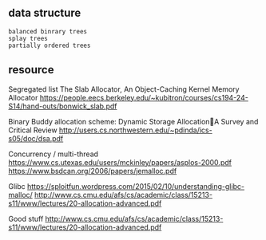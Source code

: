 ## data structure
    balanced binrary trees
    splay trees
    partially ordered trees

## resource
Segregated list 
The Slab Allocator, An Object-Caching Kernel Memory Allocator
https://people.eecs.berkeley.edu/~kubitron/courses/cs194-24-S14/hand-outs/bonwick_slab.pdf

Binary Buddy allocation scheme:
Dynamic Storage AllocationA Survey and Critical Review
http://users.cs.northwestern.edu/~pdinda/ics-s05/doc/dsa.pdf

Concurrency / multi-thread
https://www.cs.utexas.edu/users/mckinley/papers/asplos-2000.pdf
https://www.bsdcan.org/2006/papers/jemalloc.pdf

Glibc
https://sploitfun.wordpress.com/2015/02/10/understanding-glibc-malloc/
http://www.cs.cmu.edu/afs/cs/academic/class/15213-s11/www/lectures/20-allocation-advanced.pdf

Good stuff
http://www.cs.cmu.edu/afs/cs/academic/class/15213-s11/www/lectures/20-allocation-advanced.pdf
